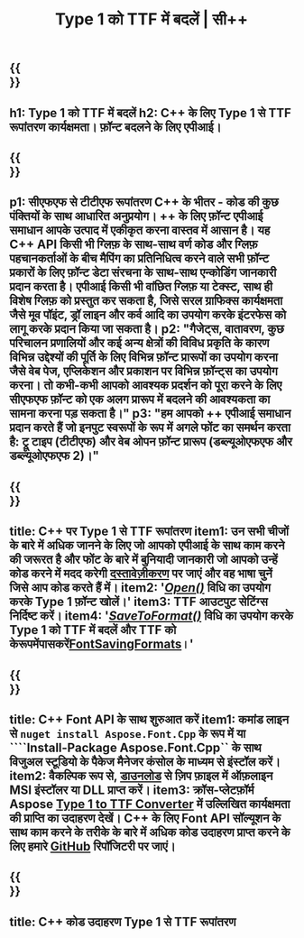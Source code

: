 ﻿---
translation: true
template: /_templates/conversion-child-cpp.md
title: Type 1 को TTF में बदलें | सी++
description: इस C++ API का उपयोग करके Type 1 को TTF फ़ॉन्ट्स में बदलें। रूपांतरण कार्यक्षमता विंडोज और लिनक्स पर और सी ++ का समर्थन करने वाले किसी भी विकास वातावरण में काम करती है।
metakeywords: सी ++ सीएफएफ से टीटीएफ, सीएफएफ से टीटीएफ समाधान सी ++, सीएफएफ से टीटीएफ फ़ॉन्ट कनवर्टर सीपीपी
url: /cpp/conversion/type-to-ttf/
family: font
platformtag: cpp
feature: conversion
otherformats: WOFF WOFF2
---

{{<section banner>}}
---
h1: Type 1 को TTF में बदलें
h2: C++ के लिए Type 1 से TTF रूपांतरण कार्यक्षमता। फ़ॉन्ट बदलने के लिए एपीआई।
---

{{<section overview>}}
---
p1: सीएफएफ से टीटीएफ रूपांतरण С++ के भीतर - कोड की कुछ पंक्तियों के साथ आधारित अनुप्रयोग। ++ के लिए फ़ॉन्ट एपीआई समाधान आपके उत्पाद में एकीकृत करना वास्तव में आसान है। यह C++ API किसी भी ग्लिफ़ के साथ-साथ वर्ण कोड और ग्लिफ़ पहचानकर्ताओं के बीच मैपिंग का प्रतिनिधित्व करने वाले सभी फ़ॉन्ट प्रकारों के लिए फ़ॉन्ट डेटा संरचना के साथ-साथ एन्कोडिंग जानकारी प्रदान करता है। एपीआई किसी भी वांछित ग्लिफ़ या टेक्स्ट, साथ ही विशेष ग्लिफ़ को प्रस्तुत कर सकता है, जिसे सरल ग्राफिक्स कार्यक्षमता जैसे मूव पॉइंट, ड्रॉ लाइन और कर्व आदि का उपयोग करके इंटरफेस को लागू करके प्रदान किया जा सकता है।
p2: "गैजेट्स, वातावरण, कुछ परिचालन प्रणालियों और कई अन्य क्षेत्रों की विविध प्रकृति के कारण विभिन्न उद्देश्यों की पूर्ति के लिए विभिन्न फ़ॉन्ट प्रारूपों का उपयोग करना जैसे वेब पेज, एप्लिकेशन और प्रकाशन पर विभिन्न फ़ॉन्ट्स का उपयोग करना। तो कभी-कभी आपको आवश्यक प्रदर्शन को पूरा करने के लिए सीएफएफ फ़ॉन्ट को एक अलग प्रारूप में बदलने की आवश्यकता का सामना करना पड़ सकता है।"
p3: "हम आपको ++ एपीआई समाधान प्रदान करते हैं जो इनपुट स्वरूपों के रूप में अगले फोंट का समर्थन करता है: ट्रू टाइप (टीटीएफ) और वेब ओपन फ़ॉन्ट प्रारूप (डब्ल्यूओएफएफ और डब्ल्यूओएफएफ 2)।"
---

{{<section feature1>}}
---
title: C++ पर Type 1 से TTF रूपांतरण
item1: उन सभी चीजों के बारे में अधिक जानने के लिए जो आपको एपीआई के साथ काम करने की जरूरत है और फोंट के बारे में बुनियादी जानकारी जो आपको उन्हें कोड करने में मदद करेगी [दस्तावेज़ीकरण](https://docs.aspose.com/font/) पर जाएं और वह भाषा चुनें जिसे आप कोड करते हैं में।
item2: '[*Open()*](https://reference.aspose.com/font/cpp/class/aspose.font.font#ac2387bf04ccb5bac51cf37984d4ebf33) विधि का उपयोग करके Type 1 फ़ॉन्ट खोलें।'
item3: TTF आउटपुट सेटिंग्स निर्दिष्ट करें।
item4: '[*SaveToFormat()*](https://reference.aspose.com/font/cpp/class/aspose.font.font#a670ea97404fd72c2e51b0e8c543c8a45) विधि का उपयोग करके Type 1 को TTF में बदलें और TTF को केरूपमेंपासकरें[FontSavingFormats](https://reference.aspose.com/font/cpp/namespace/aspose.font#a93d0dcc7c00f5c7027d60e14a5433c74)।'
---

{{<section feature2>}}
---
title: C++ Font API के साथ शुरुआत करें
item1: कमांड लाइन से ```nuget install Aspose.Font.Cpp``` के रूप में या ````Install-Package Aspose.Font.Cpp`` के साथ विजुअल स्टूडियो के पैकेज मैनेजर कंसोल के माध्यम से इंस्टॉल करें।
item2: वैकल्पिक रूप से, [डाउनलोड](https://downloads.aspose.com/font/cpp) से ज़िप फ़ाइल में ऑफ़लाइन MSI इंस्टॉलर या DLL प्राप्त करें।
item3: क्रॉस-प्लेटफ़ॉर्म Aspose [Type 1 to TTF Converter](https://products.aspose.app/font/conversion/type1-to-ttf) में उल्लिखित कार्यक्षमता की प्राप्ति का उदाहरण देखें। C++ के लिए Font API सॉल्यूशन के साथ काम करने के तरीके के बारे में अधिक कोड उदाहरण प्राप्त करने के लिए हमारे [GitHub](https://github.com/aspose-font/Aspose.Font-Documentation/tree/master/cpp-examples) रिपॉजिटरी पर जाएं।
---

{{<section codeexample>}}
---
title: C++ कोड उदाहरण Type 1 से TTF रूपांतरण
---





